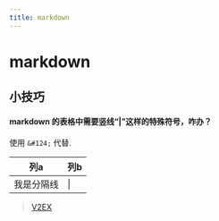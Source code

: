```yaml
---
title: markdown
---
```


# markdown

## 小技巧

#### markdown 的表格中需要竖线“|”这样的特殊符号，咋办？

使用 `&#124;` 代替.

列a|列b
---|---
我是分隔线|&#124;

>[V2EX](https://www.v2ex.com/t/169359)